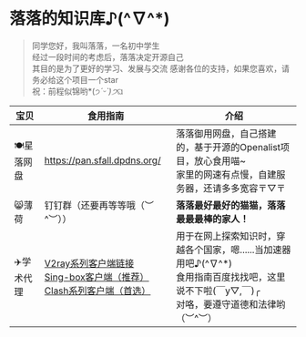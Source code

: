 # 落落的知识库♪(^∇^*)
> 同学您好，我叫落落，一名初中学生  
> 经过一段时间的考虑后，落落决定开源自己  
> 其目的是为了更好的学习、发展与交流
> 感谢各位的支持，如果您喜欢，请务必给这个项目一个star  
> 祝：前程似锦哟*(੭*ˊᵕˋ)੭*ଘ

| 宝贝 | 食用指南 | 介绍 |
| --- | --- | --- |
| 🍽️星落网盘 | https://pan.sfall.dpdns.org/ | 落落御用网盘，自己搭建的，基于开源的Openalist项目，放心食用喵~<br/>家里的网速有点慢，自建服务器，还请多多宽容〒▽〒 |
| 😸薄荷 | 钉钉群（还要再等等哦（︶^︶）） | **落落最好最好的猫猫，落落最最最棒的家人！** |
| ✈️学术代理 | [V2ray系列客户端链接](https://main-cp.sfall.dpdns.org/sub/full-normal/68c60591-65c5-4745-b5e4-0e4163478ad8?app=xray#%F0%9F%92%A6%20BPB%20Full%20Normal)<br/>[Sing-box客户端（推荐）](https://main-cp.sfall.dpdns.org/sub/full-normal/68c60591-65c5-4745-b5e4-0e4163478ad8?app=sfa#%F0%9F%92%A6%20BPB%20Full%20Normal)<br/>[Clash系列客户端（首选）](https://main-cp.sfall.dpdns.org/sub/full-normal/68c60591-65c5-4745-b5e4-0e4163478ad8?app=clash#%F0%9F%92%A6%20BPB%20Full%20Normal) | 用于在网上探索知识时，穿越各个国家，嗯......当加速器用吧♪(^∇^*)<br/>食用指南百度找找吧，这里说不下啦(￣y▽,￣)╭ <br/>对咯，要遵守道德和法律哟（︶^︶） |


